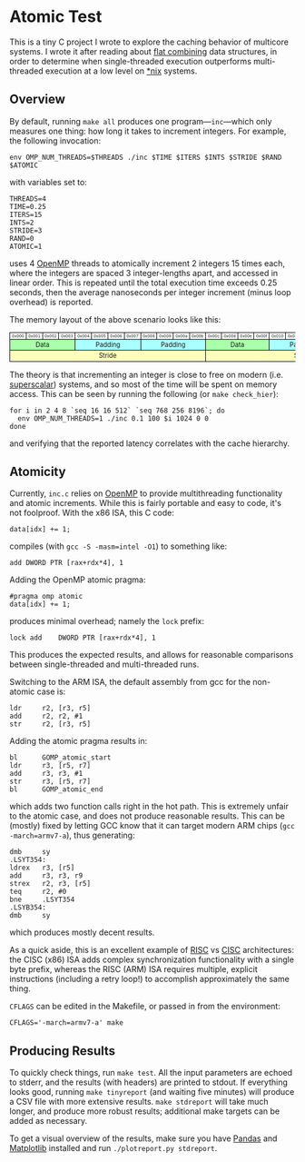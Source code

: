 Atomic Test
===========

This is a tiny C project I wrote to explore the caching behavior of multicore
systems. I wrote it after reading about [flat combining](
http://www.cs.bgu.ac.il/~hendlerd/papers/flat-combining.pdf ) data structures,
in order to determine when single-threaded execution outperforms multi-threaded
execution at a low level on [\*nix]( http://en.wikipedia.org/wiki/Unix-like )
systems.


Overview
--------

By default, running `make all` produces one program—`inc`—which only
measures one thing: how long it takes to increment integers. For example, the
following invocation:

    env OMP_NUM_THREADS=$THREADS ./inc $TIME $ITERS $INTS $STRIDE $RAND $ATOMIC

with variables set to:

    THREADS=4
    TIME=0.25
    ITERS=15
    INTS=2
    STRIDE=3
    RAND=0
    ATOMIC=1

uses 4 [OpenMP]( http://openmp.org ) threads to atomically increment 2 integers
15 times each, where the integers are spaced 3 integer-lengths apart, and
accessed in linear order. This is repeated until the total execution time
exceeds 0.25 seconds, then the average nanoseconds per integer increment (minus
loop overhead) is reported.

The memory layout of the above scenario looks like this:

<!---
Markdown doesn't have good colspan support; resulting table should be:
|0x000|0x001|0x002|0x003|0x004|0x005|0x006|0x007|0x008|0x009|0x00a|0x00b|0x00c|0x00d|0x00e|0x00f|0x010|0x011|0x012|0x013|0x014|0x015|0x016|0x017|
| Data                  | Padding               | Padding               | Data                  | Padding               | Padding               |
|         Stride                                                        |        Stride                                                         |
-->
<table style="font-size: 80%; text-align: center;">
<tr style="font-size: 60%; min-width: 5em;">
<td style="border: 1px solid #000;">0x000</td>
<td style="border: 1px solid #000;">0x001</td>
<td style="border: 1px solid #000;">0x002</td>
<td style="border: 1px solid #000;">0x003</td>
<td style="border: 1px solid #000;">0x004</td>
<td style="border: 1px solid #000;">0x005</td>
<td style="border: 1px solid #000;">0x006</td>
<td style="border: 1px solid #000;">0x007</td>
<td style="border: 1px solid #000;">0x008</td>
<td style="border: 1px solid #000;">0x009</td>
<td style="border: 1px solid #000;">0x00a</td>
<td style="border: 1px solid #000;">0x00b</td>
<td style="border: 1px solid #000;">0x00c</td>
<td style="border: 1px solid #000;">0x00d</td>
<td style="border: 1px solid #000;">0x00e</td>
<td style="border: 1px solid #000;">0x00f</td>
<td style="border: 1px solid #000;">0x010</td>
<td style="border: 1px solid #000;">0x011</td>
<td style="border: 1px solid #000;">0x012</td>
<td style="border: 1px solid #000;">0x013</td>
<td style="border: 1px solid #000;">0x014</td>
<td style="border: 1px solid #000;">0x015</td>
<td style="border: 1px solid #000;">0x016</td>
<td style="border: 1px solid #000;">0x017</td>
</tr>
<tr style="background-color: #aff;">
<td style="border: 1px solid #000; background-color: #afa;" colspan=4>Data</td>
<td style="border: 1px solid #000;" colspan=4>Padding</td>
<td style="border: 1px solid #000;" colspan=4>Padding</td>
<td style="border: 1px solid #000; background-color: #afa;" colspan=4>Data</td>
<td style="border: 1px solid #000;" colspan=4>Padding</td>
<td style="border: 1px solid #000;" colspan=4>Padding</td>
</tr>
<tr style="background-color: #ffb;">
<td style="border: 1px solid #000;" colspan=12>Stride</td>
<td style="border: 1px solid #000;" colspan=12>Stride</td>
</tr>
</table>

The theory is that incrementing an integer is close to free on modern (i.e.
[superscalar]( http://en.wikipedia.org/wiki/Superscalar )) systems, and so most
of the time will be spent on memory access.  This can be seen by running the
following (or `make check_hier`):

    for i in 2 4 8 `seq 16 16 512` `seq 768 256 8196`; do
      env OMP_NUM_THREADS=1 ./inc 0.1 100 $i 1024 0 0
    done

and verifying that the reported latency correlates with the cache hierarchy.


Atomicity
---------

Currently, `inc.c` relies on [OpenMP]( http://openmp.org ) to provide
multithreading functionality and atomic increments. While this is fairly
portable and easy to code, it's not foolproof. With the x86 ISA, this C code:

    data[idx] += 1;

compiles (with `gcc -S -masm=intel -O1`) to something like:

    add	DWORD PTR [rax+rdx*4], 1

Adding the OpenMP atomic pragma:

    #pragma omp atomic
    data[idx] += 1;

produces minimal overhead; namely the `lock` prefix:

    lock add	DWORD PTR [rax+rdx*4], 1

This produces the expected results, and allows for reasonable comparisons
between single-threaded and multi-threaded runs.

Switching to the ARM ISA, the default assembly from gcc for the non-atomic case
is:

    ldr     r2, [r3, r5]
    add     r2, r2, #1
    str     r2, [r3, r5]

Adding the atomic pragma results in:

    bl      GOMP_atomic_start
    ldr     r3, [r5, r7]
    add     r3, r3, #1
    str     r3, [r5, r7]
    bl      GOMP_atomic_end

which adds two function calls right in the hot path. This is extremely unfair
to the atomic case, and does not produce reasonable results. This can be
(mostly) fixed by letting GCC know that it can target modern ARM chips
(`gcc -march=armv7-a`), thus generating:

    dmb     sy
    .LSYT354:
    ldrex   r3, [r5]
    add     r3, r3, r9
    strex   r2, r3, [r5]
    teq     r2, #0
    bne     .LSYT354
    .LSYB354:
    dmb     sy

which produces mostly decent results.

As a quick aside, this is an excellent example of [RISC](
http://en.wikipedia.org/wiki/Reduced_instruction_set_computing ) vs [CISC](
http://en.wikipedia.org/wiki/Complex_instruction_set_computer ) architectures:
the CISC (x86) ISA adds complex synchronization functionality with a single
byte prefix, whereas the RISC (ARM) ISA requires multiple, explicit
instructions (including a retry loop!) to accomplish approximately the same
thing.

`CFLAGS` can be edited in the Makefile, or passed in from the environment:

    CFLAGS='-march=armv7-a' make


Producing Results
-----------------

To quickly check things, run `make test`. All the input parameters are echoed
to stderr, and the results (with headers) are printed to stdout. If everything
looks good, running `make tinyreport` (and waiting five minutes) will produce a
CSV file with more extensive results. `make stdreport` will take much longer,
and produce more robust results; additional make targets can be added as
necessary.

To get a visual overview of the results, make sure you have [Pandas](
http://pandas.pydata.org/ ) and [Matplotlib]( http://matplotlib.org/ )
installed and run `./plotreport.py stdreport`.
